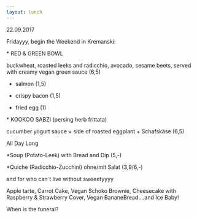 ```yaml
---
layout: lunch
---
```



22.09.2017

Fridayyy, begin the Weekend in Kremanski:

\* RED & GREEN BOWL

buckwheat, roasted leeks and radicchio, avocado, sesame beets, served with creamy vegan green sauce (6,5)

+ salmon (1,5)

+ crispy bacon (1,5)

+ fried egg (1)

\* KOOKOO SABZI (persing herb frittata)

cucumber yogurt sauce + side of roasted eggplant + Schafsk&auml;se (6,5)

All Day Long

\*Soup (Potato-Leek) with Bread and Dip (5,-)

\*Quiche (Radicchio-Zucchini) ohne/mit Salat (3,9/6,-)

and for who can&acute;t live without sweeetyyyy

Apple tarte, Carrot Cake, Vegan Schoko Brownie, Cheesecake with Raspberry & Strawberry Cover, Vegan BananeBread....and Ice Baby!

When is the funeral?